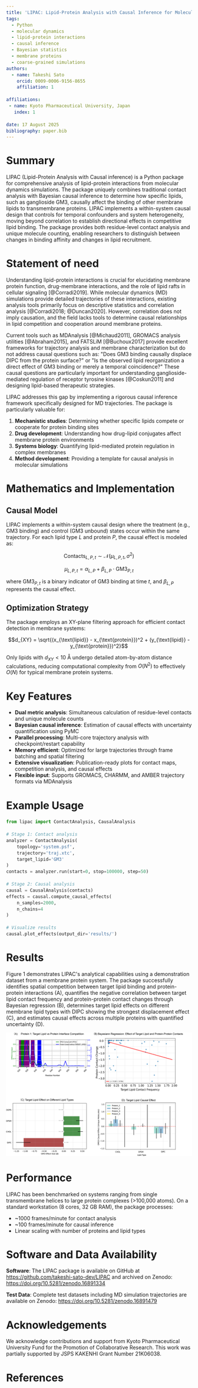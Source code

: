 ```yaml
---
title: 'LIPAC: Lipid-Protein Analysis with Causal Inference for Molecular Dynamics Simulations'
tags:
  - Python
  - molecular dynamics
  - lipid-protein interactions
  - causal inference
  - Bayesian statistics
  - membrane proteins
  - coarse-grained simulations
authors:
  - name: Takeshi Sato
    orcid: 0009-0006-9156-8655
    affiliation: 1

affiliations:
 - name: Kyoto Pharmaceutical University, Japan
   index: 1

date: 17 August 2025
bibliography: paper.bib
---
```


# Summary

LIPAC (Lipid-Protein Analysis with Causal inference) is a Python package for comprehensive analysis of lipid-protein interactions from molecular dynamics simulations. The package uniquely combines traditional contact analysis with Bayesian causal inference to determine how specific lipids, such as ganglioside GM3, causally affect the binding of other membrane lipids to transmembrane proteins. LIPAC implements a within-system causal design that controls for temporal confounders and system heterogeneity, moving beyond correlation to establish directional effects in competitive lipid binding. The package provides both residue-level contact analysis and unique molecule counting, enabling researchers to distinguish between changes in binding affinity and changes in lipid recruitment.

# Statement of need

Understanding lipid-protein interactions is crucial for elucidating membrane protein function, drug-membrane interactions, and the role of lipid rafts in cellular signaling [@Corradi2019]. While molecular dynamics (MD) simulations provide detailed trajectories of these interactions, existing analysis tools primarily focus on descriptive statistics and correlation analysis [@Corradi2018; @Duncan2020]. However, correlation does not imply causation, and the field lacks tools to determine causal relationships in lipid competition and cooperation around membrane proteins.

Current tools such as MDAnalysis [@Michaud2011], GROMACS analysis utilities [@Abraham2015], and FATSLiM [@Buchoux2017] provide excellent frameworks for trajectory analysis and membrane characterization but do not address causal questions such as: "Does GM3 binding causally displace DIPC from the protein surface?" or "Is the observed lipid reorganization a direct effect of GM3 binding or merely a temporal coincidence?" These causal questions are particularly important for understanding ganglioside-mediated regulation of receptor tyrosine kinases [@Coskun2011] and designing lipid-based therapeutic strategies.

LIPAC addresses this gap by implementing a rigorous causal inference framework specifically designed for MD trajectories. The package is particularly valuable for:

1. **Mechanistic studies**: Determining whether specific lipids compete or cooperate for protein binding sites
2. **Drug development**: Understanding how drug-lipid conjugates affect membrane protein environments
3. **Systems biology**: Quantifying lipid-mediated protein regulation in complex membranes
4. **Method development**: Providing a template for causal analysis in molecular simulations

# Mathematics and Implementation

## Causal Model

LIPAC implements a within-system causal design where the treatment (e.g., GM3 binding) and control (GM3 unbound) states occur within the same trajectory. For each lipid type $L$ and protein $P$, the causal effect is modeled as:

$$\text{Contacts}_{L,P,t} \sim \mathcal{N}(\mu_{L,P,t}, \sigma^2)$$

$$\mu_{L,P,t} = \alpha_{L,P} + \beta_{L,P} \cdot \text{GM3}_{P,t}$$

where $\text{GM3}_{P,t}$ is a binary indicator of GM3 binding at time $t$, and $\beta_{L,P}$ represents the causal effect.

## Optimization Strategy

The package employs an XY-plane filtering approach for efficient contact detection in membrane systems:

$$d_{XY} = \sqrt{(x_{\text{lipid}} - x_{\text{protein}})^2 + (y_{\text{lipid}} - y_{\text{protein}})^2}$$

Only lipids with $d_{XY} < 10$ Å undergo detailed atom-by-atom distance calculations, reducing computational complexity from $O(N^2)$ to effectively $O(N)$ for typical membrane protein systems.

# Key Features

- **Dual metric analysis**: Simultaneous calculation of residue-level contacts and unique molecule counts
- **Bayesian causal inference**: Estimation of causal effects with uncertainty quantification using PyMC
- **Parallel processing**: Multi-core trajectory analysis with checkpoint/restart capability
- **Memory efficient**: Optimized for large trajectories through frame batching and spatial filtering
- **Extensive visualization**: Publication-ready plots for contact maps, competition analysis, and causal effects
- **Flexible input**: Supports GROMACS, CHARMM, and AMBER trajectory formats via MDAnalysis

# Example Usage

```python
from lipac import ContactAnalysis, CausalAnalysis

# Stage 1: Contact analysis
analyzer = ContactAnalysis(
    topology='system.psf',
    trajectory='traj.xtc',
    target_lipid='GM3'
)
contacts = analyzer.run(start=0, stop=100000, step=50)

# Stage 2: Causal analysis
causal = CausalAnalysis(contacts)
effects = causal.compute_causal_effects(
    n_samples=2000,
    n_chains=4
)

# Visualize results
causal.plot_effects(output_dir='results/')
```

# Results

Figure 1 demonstrates LIPAC's analytical capabilities using a demonstration dataset from a membrane protein system. The package successfully identifies spatial competition between target lipid binding and protein-protein interactions (A), quantifies the negative correlation between target lipid contact frequency and protein-protein contact changes through Bayesian regression (B), determines target lipid effects on different membrane lipid types with DIPC showing the strongest displacement effect (C), and estimates causal effects across multiple proteins with quantified uncertainty (D).

![LIPAC demonstration results showing competition analysis, Bayesian regression, lipid-specific effects, and causal inference capabilities.\label{fig:demo}](figure_demo.png)

# Performance

LIPAC has been benchmarked on systems ranging from single transmembrane helices to large protein complexes (>100,000 atoms). On a standard workstation (8 cores, 32 GB RAM), the package processes:
- ~1000 frames/minute for contact analysis
- ~100 frames/minute for causal inference
- Linear scaling with number of proteins and lipid types

# Software and Data Availability

**Software**: The LIPAC package is available on GitHub at https://github.com/takeshi-sato-dev/LIPAC and archived on Zenodo: https://doi.org/10.5281/zenodo.16891334

**Test Data**: Complete test datasets including MD simulation trajectories are available on Zenodo: https://doi.org/10.5281/zenodo.16891479

# Acknowledgements

We acknowledge contributions and support from Kyoto Pharmaceutical University Fund for the Promotion of Collaborative Research. This work was partially supported by JSPS KAKENHI Grant Number 21K06038.

# References